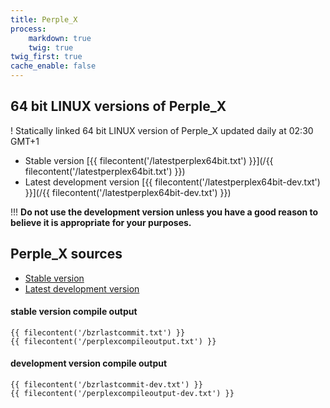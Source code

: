 ```yaml
---
title: Perple_X
process:
    markdown: true
    twig: true
twig_first: true
cache_enable: false
---
```


## 64 bit LINUX versions of Perple_X

! Statically linked 64 bit LINUX version of Perple_X updated daily at 02:30 GMT+1

* Stable version [{{ filecontent('/latestperplex64bit.txt') }}](/{{ filecontent('/latestperplex64bit.txt') }})
* Latest development version [{{ filecontent('/latestperplex64bit-dev.txt') }}](/{{ filecontent('/latestperplex64bit-dev.txt') }}) 

!!! **Do not use the development version unless you have a good reason to believe it is appropriate for your purposes.**

## Perple_X sources

* [Stable version](perplex-sources-stable.zip)
* [Latest development version](perplex-sources-latest.zip) 

#### stable version compile output
```
{{ filecontent('/bzrlastcommit.txt') }}
{{ filecontent('/perplexcompileoutput.txt') }}
```
#### development version compile output
```
{{ filecontent('/bzrlastcommit-dev.txt') }}
{{ filecontent('/perplexcompileoutput-dev.txt') }}
```

